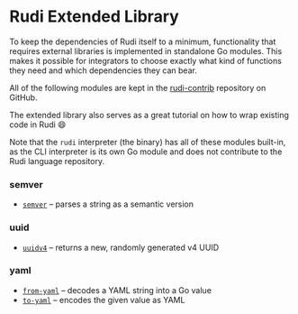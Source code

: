 # Rudi Extended Library

To keep the dependencies of Rudi itself to a minimum, functionality that requires external libraries
is implemented in standalone Go modules. This makes it possible for integrators to choose exactly
what kind of functions they need and which dependencies they can bear.

All of the following modules are kept in the [rudi-contrib](https://github.com/xrstf/rudi-contrib)
repository on GitHub.

The extended library also serves as a great tutorial on how to wrap existing code in Rudi :smile:

Note that the `rudi` interpreter (the binary) has all of these modules built-in, as the CLI
interpreter is its own Go module and does not contribute to the Rudi language repository.

<!-- BEGIN_EXTLIB_TOC -->
### semver

* [`semver`](../extlib/semver/semver.md) – parses a string as a semantic version

### uuid

* [`uuidv4`](../extlib/uuid/uuidv4.md) – returns a new, randomly generated v4 UUID

### yaml

* [`from-yaml`](../extlib/yaml/from-yaml.md) – decodes a YAML string into a Go value
* [`to-yaml`](../extlib/yaml/to-yaml.md) – encodes the given value as YAML
<!-- END_EXTLIB_TOC -->
